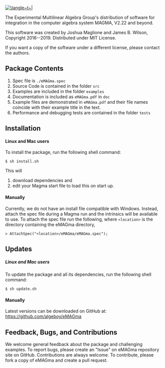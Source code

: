 
<a href="https://www.codecogs.com/eqnedit.php?latex=\langle~t~|" target="_blank"><img src="https://latex.codecogs.com/gif.latex?\langle~t~|" title="\langle~t~|" /></a>

The Experimental Multilinear Algebra Group's distribution of software for 
integration in the computer algebra system MAGMA, V2.22 and beyond.

This software was created by Joshua Maglione and James B. Wilson, Copyright 
2016--2019. Distributed under MIT License.

If you want a copy of the software under a different license, please contact the
authors. 


## Package Contents 

  1. Spec file is `./eMAGma.spec`
  2. Source Code is contained in the folder `src`
  3. Examples are included in the folder `examples`
  4. Documentation is included as `eMAGma.pdf` in `doc`
  5. Example files are demonstrated in `eMAGma.pdf` and their file names 
     coincide with their example title in the text.
  6. Performance and debugging tests are contained in the folder `tests`


## Installation

#### Linux and Mac users

To install the package, run the following shell command:
```
$ sh install.sh
```
This will 
  1. download dependencies and
  2. edit your Magma start file to load this on start up.


#### Manually

Currently, we do not have an install file compatible with Windows. Instead, 
attach the spec file during a Magma run and the intrinsics will be available
to use.  To attach the spec file run the following, where `<location>` is the 
directory containing the eMAGma directory,
```
> AttachSpec("<location>/eMAGma/eMAGma.spec");
```


## Updates

##### Linux and Mac users

To update the package and all its dependencies, run the following shell command:
```
$ sh update.sh
```

#### Manually

Latest versions can be downloaded on GitHub at: 
<https://github.com/algeboy/eMAGma>


## Feedback, Bugs, and Contributions

We welcome general feedback about the package and challenging examples. To 
report bugs, please create an "Issue" on eMAGma repository site on GitHub. 
Contributions are always welcome. To contribute, please fork a copy of eMAGma
and create a pull request.


